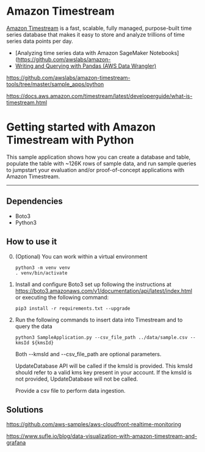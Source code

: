 # Amazon Timestream

[Amazon Timestream](https://aws.amazon.com/timestream/) is a fast, scalable, fully managed, purpose-built time series database that makes it easy to store and
 analyze trillions of time series data points per day.


* [Analyzing time series data with Amazon SageMaker Notebooks](https://github.com/awslabs/amazon-
* [Writing and Querying with Pandas (AWS Data Wrangler)](https://github.com/awslabs/amazon-timestream-tools/blob/master/integrations/pandas/)

https://github.com/awslabs/amazon-timestream-tools/tree/master/sample_apps/python

https://docs.aws.amazon.com/timestream/latest/developerguide/what-is-timestream.html

# Getting started with Amazon Timestream with Python

This sample application shows how you can create a database and table, populate the table with ~126K rows of sample data, and run sample queries to jumpstart your evaluation and/or proof-of-concept applications with Amazon Timestream.

----

## Dependencies
- Boto3
- Python3

## How to use it

0. (Optional) You can work within a virtual environment
    ```
    python3 -m venv venv
    . venv/bin/activate
    ```

1. Install and configure Boto3 set up following the instructions at https://boto3.amazonaws.com/v1/documentation/api/latest/index.html or executing the following command:
	```
	pip3 install -r requirements.txt --upgrade
	```

1. Run the following commands to insert data into Timestream and to query the data
    ```
    python3 SampleApplication.py --csv_file_path ../data/sample.csv --kmsId ${kmsId}
    ```

    Both --kmsId and --csv_file_path are optional parameters.

    UpdateDatabase API will be called if the kmsId is provided. This kmsId should refer to a valid kms key present in your account. If the kmsId is not provided, UpdateDatabase will not be called.

    Provide a csv file to perform data ingestion.
    
    
    
## Solutions

https://github.com/aws-samples/aws-cloudfront-realtime-monitoring

https://www.sufle.io/blog/data-visualization-with-amazon-timestream-and-grafana

